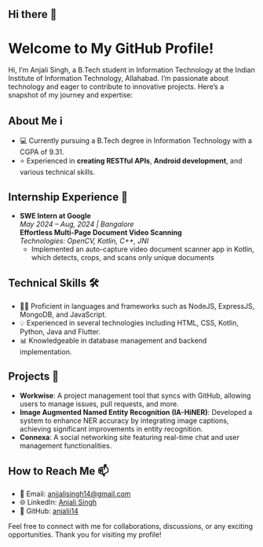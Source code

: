 ## Hi there 👋

# Welcome to My GitHub Profile!

Hi, I’m Anjali Singh, a B.Tech student in Information Technology at the Indian Institute of Information Technology, Allahabad. I’m passionate about technology and eager to contribute to innovative projects. Here’s a snapshot of my journey and expertise:

## About Me ℹ️
- 💻 Currently pursuing a B.Tech degree in Information Technology with a CGPA of 9.31.
- ⭐ Experienced in **creating RESTful APIs**, **Android development**, and various technical skills.

## Internship Experience 💼
- **SWE Intern at Google**  
  *May 2024 – Aug, 2024 | Bangalore*  
  **Effortless Multi-Page Document Video Scanning**  
  *Technologies: OpenCV, Kotlin, C++, JNI*
  - Implemented an auto-capture video document scanner app in Kotlin, which detects, crops, and scans only unique documents

## Technical Skills 🛠️
- 👨‍💻 Proficient in languages and frameworks such as NodeJS, ExpressJS, MongoDB, and JavaScript.
- 💡 Experienced in several technologies including HTML, CSS, Kotlin, Python, Java and Flutter.
- 📊 Knowledgeable in database management and backend implementation.

## Projects 🚀
- **Workwise**: A project management tool that syncs with GitHub, allowing users to manage issues, pull requests, and more.
- **Image Augmented Named Entity Recognition (IA-HiNER)**: Developed a system to enhance NER accuracy by integrating image captions, achieving significant improvements in entity recognition.
- **Connexa**: A social networking site featuring real-time chat and user management functionalities.

## How to Reach Me 📫
- 📧 Email: [anjjalisingh14@gmail.com](mailto:anjjalisingh14@gmail.com)
- 🌐 LinkedIn: [Anjali Singh](https://www.linkedin.com/in/anjali-singh-1b9804247/)
- 🌟 GitHub: [anjalii14](https://github.com/anjalii14)

Feel free to connect with me for collaborations, discussions, or any exciting opportunities. Thank you for visiting my profile!
